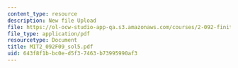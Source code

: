 ```yaml
---
content_type: resource
description: New file Upload
file: https://ol-ocw-studio-app-qa.s3.amazonaws.com/courses/2-092-finite-element-analysis-of-solids-and-fluids-i-fall-2009/643f8f1bbc0ed5f37463b73995990af3_MIT2_092F09_sol5.pdf
file_type: application/pdf
resourcetype: Document
title: MIT2_092F09_sol5.pdf
uid: 643f8f1b-bc0e-d5f3-7463-b73995990af3
---
```

